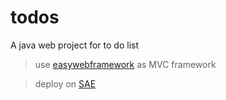 # todos 

A java web project for to do list

> use [easywebframework][1] as MVC framework

> deploy on [SAE][2]


[1]: https://github.com/daileyet/openlibs.easywebframework
[2]: http://www.sinacloud.com/
